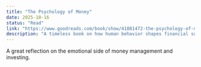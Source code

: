 ```yaml
---
title: "The Psychology of Money"
date: 2025-10-16
status: "Read"
link: "https://www.goodreads.com/book/show/41881472-the-psychology-of-money"
description: "A timeless book on how human behavior shapes financial success."
---
```


A great reflection on the emotional side of money management and investing.
